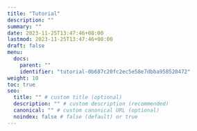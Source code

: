 ```yaml
---
title: "Tutorial"
description: ""
summary: ""
date: 2023-11-25T13:47:46+08:00
lastmod: 2023-11-25T13:47:46+08:00
draft: false
menu:
  docs:
    parent: ""
    identifier: "tutorial-0b687c20fc2ec5e58e7dbba958520472"
weight: 10
toc: true
seo:
  title: "" # custom title (optional)
  description: "" # custom description (recommended)
  canonical: "" # custom canonical URL (optional)
  noindex: false # false (default) or true
---
```


